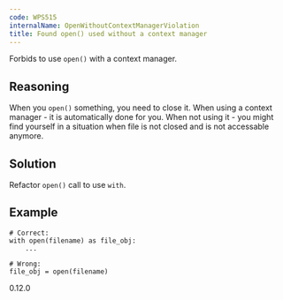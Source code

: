 ```yaml
---
code: WPS515
internalName: OpenWithoutContextManagerViolation
title: Found open() used without a context manager
---
```


Forbids to use `open()` with a context manager.

## Reasoning
When you `open()` something, you need to close it. When using a
context manager - it is automatically done for you. When not using
it - you might find yourself in a situation when file is not closed
and is not accessable anymore.

## Solution
Refactor `open()` call to use `with`.

## Example

    # Correct:
    with open(filename) as file_obj:
        ...
    
    # Wrong:
    file_obj = open(filename)

<div class="versionadded">

0.12.0

</div>